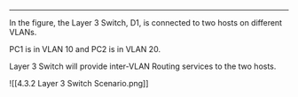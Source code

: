 
---
In the figure, the Layer 3 Switch, D1, is connected to two hosts on different VLANs.

PC1 is in VLAN 10 and PC2 is in VLAN 20.

Layer 3 Switch will provide inter-VLAN Routing services to the two hosts.

![[4.3.2 Layer 3 Switch Scenario.png]]